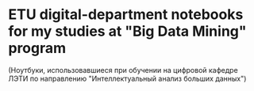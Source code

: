 # ETU digital-department notebooks for my studies at "Big Data Mining" program
(Ноутбуки, использовавшиеся при обучении на цифровой кафедре ЛЭТИ по направлению "Интеллектуальный анализ больших данных")
